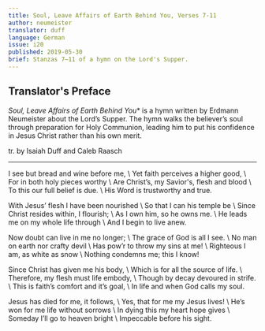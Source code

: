 ```yaml
---
title: Soul, Leave Affairs of Earth Behind You, Verses 7-11
author: neumeister
translator: duff
language: German
issue: i20
published: 2019-05-30
brief: Stanzas 7–11 of a hymn on the Lord's Supper.
---
```


## Translator's Preface

*Soul, Leave Affairs of Earth Behind You** is a hymn written by Erdmann Neumeister about the Lord’s Supper. The hymn walks the believer’s soul through preparation for Holy Communion, leading him to put his confidence in Jesus Christ rather than his own merit.

tr. by Isaiah Duff and Caleb Raasch

---

I see but bread and wine before me, \\
Yet faith perceives a higher good, \\
For in both holy pieces worthy \\
Are Christ’s, my Savior's, flesh and blood \\
To this our full belief is due. \\
His Word is trustworthy and true.

With Jesus’ flesh I have been nourished \\
So that I can his temple be \\
Since Christ resides within, I flourish; \\
As I own him, so he owns me. \\
He leads me on my whole life through \\
And I begin to live anew.

Now doubt can live in me no longer; \\
The grace of God is all I see. \\
No man on earth nor crafty devil \\
Has pow’r to throw my sins at me! \\
Righteous I am, as white as snow \\
Nothing condemns me; this I know!

Since Christ has given me his body, \\
Which is for all the source of life. \\
Therefore, my flesh must life embody, \\
Though by decay devoured in strife. \\
This is faith’s comfort and it’s goal, \\
In life and when God calls my soul.

Jesus has died for me, it follows, \\
Yes, that for me my Jesus lives! \\
He’s won for me life without sorrows \\
In dying this my heart hope gives \\
Someday I’ll go to heaven bright \\
Impeccable before his sight.